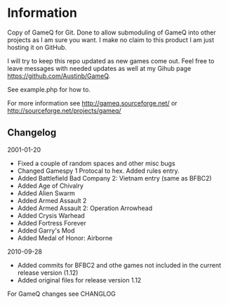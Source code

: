 Information
===========
Copy of GameQ for Git. Done to allow submoduling of GameQ into other projects as I am sure you want. I make no claim to this product I am just hosting it on GitHub.

I will try to keep this repo updated as new games come out.  Feel free to leave messages with needed updates as well at my Gihub page https://github.com/Austinb/GameQ.

See example.php for how to.

For more information see http://gameq.sourceforge.net/ or http://sourceforge.net/projects/gameq/

Changelog
---------
2001-01-20
- Fixed a couple of random spaces and other misc bugs
- Changed Gamespy 1 Protocal to hex. Added rules entry.
- Added Battlefield Bad Company 2: Vietnam entry (same as BFBC2)
- Added Age of Chivalry
- Added Alien Swarm
- Added Armed Assault 2
- Added Armed Assault 2: Operation Arrowhead
- Added Crysis Warhead
- Added Fortress Forever
- Added Garry's Mod
- Added Medal of Honor: Airborne

2010-09-28
- Added commits for BFBC2 and othe games not included in the current release version (1.12)
- Added original files for release version 1.12

For GameQ changes see CHANGLOG